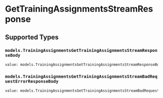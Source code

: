 # GetTrainingAssignmentsStreamResponse


## Supported Types

### `models.TrainingAssignmentsGetTrainingAssignmentsStreamResponseBody`

```python
value: models.TrainingAssignmentsGetTrainingAssignmentsStreamResponseBody = /* values here */
```

### `models.TrainingAssignmentsGetTrainingAssignmentsStreamBadRequestErrorResponseBody`

```python
value: models.TrainingAssignmentsGetTrainingAssignmentsStreamBadRequestErrorResponseBody = /* values here */
```

